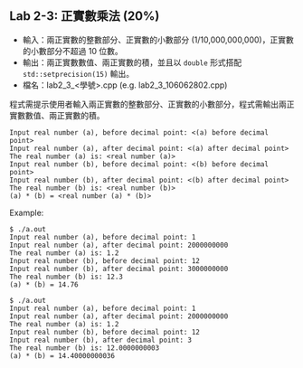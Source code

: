 ## Lab 2-3: 正實數乘法 (20%)

* 輸入：兩正實數的整數部分、正實數的小數部分 (1/10,000,000,000)，正實數的小數部分不超過 10 位數。
* 輸出：兩正實數數值、兩正實數的積，並且以 `double` 形式搭配 `std::setprecision(15)` 輸出。
* 檔名：lab2_3_<學號>.cpp (e.g. lab2_3_106062802.cpp)

程式需提示使用者輸入兩正實數的整數部分、正實數的小數部分，程式需輸出兩正實數數值、兩正實數的積。

```text
Input real number (a), before decimal point: <(a) before decimal point>
Input real number (a), after decimal point: <(a) after decimal point>
The real number (a) is: <real number (a)>
Input real number (b), before decimal point: <(b) before decimal point>
Input real number (b), after decimal point: <(b) after decimal point>
The real number (b) is: <real number (b)>
(a) * (b) = <real number (a) * (b)>
```

Example:

```console
$ ./a.out
Input real number (a), before decimal point: 1
Input real number (a), after decimal point: 2000000000
The real number (a) is: 1.2
Input real number (b), before decimal point: 12
Input real number (b), after decimal point: 3000000000
The real number (b) is: 12.3
(a) * (b) = 14.76

$ ./a.out
Input real number (a), before decimal point: 1
Input real number (a), after decimal point: 2000000000
The real number (a) is: 1.2
Input real number (b), before decimal point: 12
Input real number (b), after decimal point: 3
The real number (b) is: 12.0000000003
(a) * (b) = 14.40000000036
```
